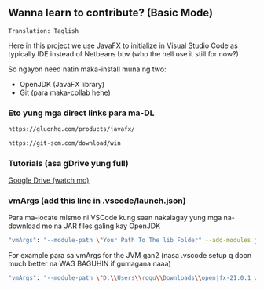 ## Wanna learn to contribute? (Basic Mode)

`Translation: Taglish`

Here in this project we use JavaFX to initialize in Visual Studio Code as typically IDE
instead of Netbeans btw (who the hell use it still for now?)

So ngayon need natin maka-install muna ng two:

- OpenJDK (JavaFX library)
- Git (para maka-collab hehe)

### Eto yung mga direct links para ma-DL

```sh
https://gluonhq.com/products/javafx/
```
```sh
https://git-scm.com/download/win
```

### Tutorials (asa gDrive yung full)

<a href="https://drive.google.com/file/d/1R2DPM-IA6nz7gia9_Y3N7ndr5z5z25tO/view?usp=drive_link" target="_blank">
 Google Drive (watch mo)
</a>

### vmArgs (add this line in .vscode/launch.json)

Para ma-locate mismo ni VSCode kung saan nakalagay yung mga na-download mo na JAR files galing kay OpenJDK

```sh
"vmArgs": "--module-path \"Your Path To The lib Folder" --add-modules javafx.controls,javafx.fxml"
```

For example para sa vmArgs for the JVM gan2 (nasa .vscode setup q doon much better na WAG BAGUHIN if gumagana naaa)

```sh
"vmArgs": "--module-path \"D:\\Users\\rogu\\Downloads\\openjfx-21.0.1_windows-x64_bin-sdk\\javafx-sdk-21.0.1\\lib\" --add-modules javafx.controls,javafx.fxml"
```